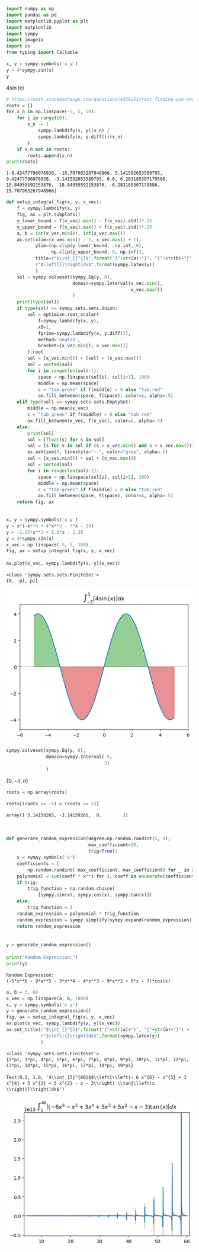 ``` python
import numpy as np
import pandas as pd
import matplotlib.pyplot as plt
import matplotlib
import sympy
import imageio
import os
from typing import Callable
```

``` python
x, y = sympy.symbols('x y')
y = 4*sympy.sin(x)
y
```

$\displaystyle 4 \sin{\left(x \right)}$

``` python
# https://math.stackexchange.com/questions/4320251/root-finding-use-newton-method-in-given-interval-or-alternative
roots = []
for x_n in np.linspace(-5, 5, 50):
    for j in range(10):
        x_n -= (
            sympy.lambdify(x, y)(x_n) /
            sympy.lambdify(x, y.diff())(x_n)
        )
    if x_n not in roots:
        roots.append(x_n)
print(roots)
```

    [-9.42477796076938, -15.707963267948966, 3.141592653589793, 9.42477796076938, -3.141592653589793, 0.0, 6.283185307179586, 18.84955592153876, -18.84955592153876, -6.283185307179586, 15.707963267948966]

``` python
def setup_integral_fig(x, y, x_vec):
    f = sympy.lambdify(x, y)
    fig, ax = plt.subplots()
    y_lower_bound = f(x_vec).min() - f(x_vec).std()*.25
    y_upper_bound = f(x_vec).max() + f(x_vec).std()*.25
    a, b = int(x_vec.min()), int(x_vec.max())
    ax.set(xlim=(x_vec.min() - 1, x_vec.max() + 1),
           ylim=(np.clip(y_lower_bound, -np.inf, 0),
                 np.clip(y_upper_bound, 0, np.inf)),
           title=r"$\int_{}^{}$".format("{"+str(a)+"}", "{"+str(b)+"}") +
           r"$\left[{}\right]dx$".format(sympy.latex(y))
           )
    sol = sympy.solveset(sympy.Eq(y, 0),
                         domain=sympy.Interval(x_vec.min(),
                                               x_vec.max())
                         )
    print(type(sol))
    if type(sol) == sympy.sets.sets.Union:
        sol = optimize.root_scalar(
            f=sympy.lambdify(x, y),
            x0=1,
            fprime=sympy.lambdify(x, y.diff()),
            method='newton',
            bracket=[x_vec.min(), x_vec.max()]
        ).root
        sol = [x_vec.min()] + [sol] + [x_vec.max()]
        sol = sorted(sol)
        for i in range(len(sol)-1):
            space = np.linspace(sol[i], sol[i+1], 100)
            middle = np.mean(space)
            c = "tab:green" if f(middle) > 0 else "tab:red"
            ax.fill_between(space, f(space), color=c, alpha=.5)
    elif type(sol) == sympy.sets.sets.EmptySet:
        middle = np.mean(x_vec)
        c = "tab:green" if f(middle) > 0 else "tab:red"
        ax.fill_between(x_vec, f(x_vec), color=c, alpha=.5)
    else:
        print(sol)
        sol = [float(s) for s in sol]
        sol = [s for s in sol if (s > x_vec.min() and s < x_vec.max())]
        ax.axhline(0, linestyle="--", color="grey", alpha=.6)
        sol = [x_vec.min()] + sol + [x_vec.max()]
        sol = sorted(sol)
        for i in range(len(sol)-1):
            space = np.linspace(sol[i], sol[i+1], 100)
            middle = np.mean(space)
            c = "tab:green" if f(middle) > 0 else "tab:red"
            ax.fill_between(space, f(space), color=c, alpha=.5)
    return fig, ax
```

``` python

x, y = sympy.symbols('x y')
y = x*(-x**4 + 4*x**3 - 7*x - 10)
y = -1.25*x**2 + 8.5*x - 2.25
y = 4*sympy.sin(x)
x_vec = np.linspace(-5, 5, 100)
fig, ax = setup_integral_fig(x, y, x_vec)

ax.plot(x_vec, sympy.lambdify(x, y)(x_vec))
```

    <class 'sympy.sets.sets.FiniteSet'>
    {0, -pi, pi}

![](draft_newtons_files/figure-markdown_strict/cell-6-output-2.png)

``` python
sympy.solveset(sympy.Eq(y, 0),
               domain=sympy.Interval(-5,
                                     5)
               )
```

$\displaystyle \left\{0, - \pi, \pi\right\}$

``` python
roots = np.array(roots)
```

``` python
roots[(roots >= -5) & (roots <= 5)]
```

    array([ 3.14159265, -3.14159265,  0.        ])

``` python


def generate_random_expression(degree=np.random.randint(5, 9),
                               max_coefficient=10,
                               trig=True):
    x = sympy.symbols('x')
    coefficients = [
        np.random.randint(-max_coefficient, max_coefficient) for _ in range(degree + 1)]
    polynomial = sum(coeff * x**i for i, coeff in enumerate(coefficients))
    if trig:
        trig_function = np.random.choice(
            [sympy.sin(x), sympy.cos(x), sympy.tan(x)])
    else:
        trig_function = 1
    random_expression = polynomial * trig_function
    random_expression = sympy.simplify(sympy.expand(random_expression))
    return random_expression


y = generate_random_expression()

print("Random Expression:")
print(y)
```

    Random Expression:
    (-5*x**6 - 9*x**5 - 3*x**4 - 4*x**3 - 9*x**2 + 6*x - 7)*cos(x)

``` python
a, b = 5, 60
x_vec = np.linspace(a, b, 1000)
x, y = sympy.symbols('x y')
y = generate_random_expression()
fig, ax = setup_integral_fig(x, y, x_vec)
ax.plot(x_vec, sympy.lambdify(x, y)(x_vec))
ax.set_title(r"$\int_{}^{}$".format("{"+str(a)+"}", "{"+str(b)+"}") +
             r"$\left[{}\right]dx$".format(sympy.latex(y))
             )
```

    <class 'sympy.sets.sets.FiniteSet'>
    {2*pi, 3*pi, 4*pi, 5*pi, 6*pi, 7*pi, 8*pi, 9*pi, 10*pi, 11*pi, 12*pi, 13*pi, 14*pi, 15*pi, 16*pi, 17*pi, 18*pi, 19*pi}

    Text(0.5, 1.0, '$\\int_{5}^{60}$$\\left[\\left(- 6 x^{6} - x^{5} + 3 x^{4} + 5 x^{3} + 5 x^{2} - x - 3\\right) \\tan{\\left(x \\right)}\\right]dx$')

![](draft_newtons_files/figure-markdown_strict/cell-11-output-3.png)
